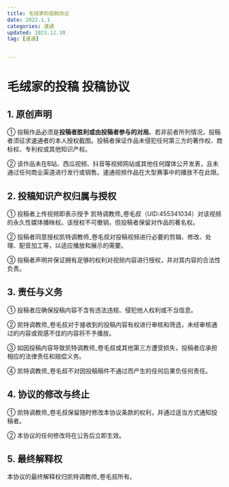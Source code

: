 ```yaml
---
title: 毛绒家的投稿协议
date: 2022.1.1
categories: 速通
updated: 2023.12.30
tag: [速通]


---
```


# 毛绒家的投稿	投稿协议

## 1. 原创声明

① 投稿作品必须是**投稿者胜利或由投稿者参与的对局**。若非前者所列情况，投稿者须征求速通者的本人授权截图。投稿者保证作品未侵犯任何第三方的著作权、商标权、专利权或其他知识产权。

② 该作品未在B站、西瓜视频、抖音等视频网站或其他任何媒体公开发表，且未通过任何商业渠道进行发行或销售。速通视频作品在大型赛事中的播放不在此限。

## 2. 投稿知识产权归属与授权

① 投稿者上传视频即表示授予 凯特调教师_卷毛叔（UID:455341034）对该视频的永久性媒体播映权。该授权不可撤销，但投稿者保留对作品的著名权。

② 投稿者同意授权凯特调教师_卷毛叔对投稿视频进行必要的剪辑、修改、处理、配音加工等，以适应播放和展示的需要。

③ 投稿者声明并保证拥有足够的权利对视频内容进行授权，并对其内容的合法性负责。

## 3. 责任与义务

① 投稿者应确保投稿内容不含有违法违规、侵犯他人权利或不当信息。

② 凯特调教师_卷毛叔对于接收到的投稿内容有权进行审核和筛选，未经审核通过的内容或观感不佳的内容将不予播放。

③ 如因投稿内容导致凯特调教师_卷毛叔或其他第三方遭受损失，投稿者应承担相应的法律责任和赔偿义务。

④ 凯特调教师_卷毛叔不对因投稿稿件不通过而产生的任何后果负任何责任。

## 4. 协议的修改与终止

① 凯特调教师_卷毛叔保留随时修改本协议条款的权利，并通过适当方式通知投稿者。

② 本协议的任何修改将在公告后立即生效。

## 5. 最终解释权

本协议的最终解释权归凯特调教师_卷毛叔所有。